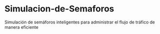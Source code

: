 # Simulacion-de-Semaforos
Simulación de semáforos inteligentes para administrar el flujo de tráfico de manera eficiente
